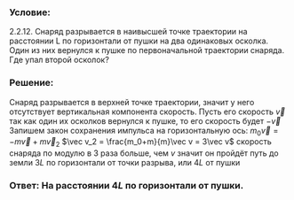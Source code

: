 ###  Условие: 

$2.2.12.$ Снаряд разрывается в наивысшей точке траектории на расстоянии L по горизонтали от пушки на два одинаковых осколка. Один из них вернулся к пушке по первоначальной траектории снаряда. Где упал второй осколок? 

###  Решение: 

Снаряд разрывается в верхней точке траектории, значит у него отсутствует вертикальная компонента скорость. Пусть его скорость $\vec{v}$ так как один их осколков вернулся к пушке, то его скорость будет $-\vec{v}$ Запишем закон сохранения импульса на горизонтальную ось:  $m_0\vec{v} = -m\vec v + m\vec v_2$ $\vec v_2 = \frac{m_0+m}{m}\vec v = 3\vec v$  скорость снаряда по модулю в 3 раза больше, чем $v$ значит он пройдёт путь до земли $3L$ по горизонтали от точки разрыва, или $4L$ от пушки 

###  Ответ: На расстоянии $4L$ по горизонтали от пушки. 
